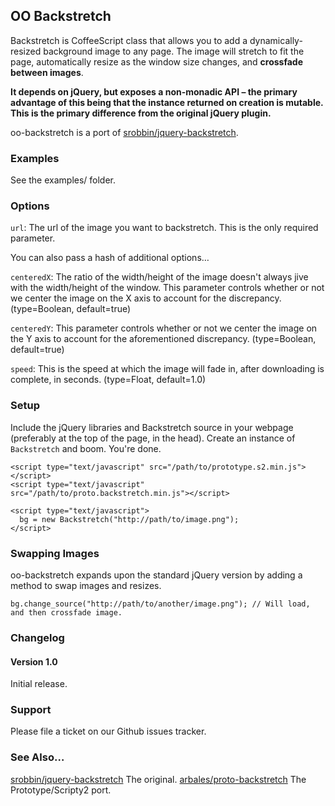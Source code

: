 ## OO Backstretch

Backstretch is CoffeeScript class that allows you to add a dynamically-resized background image to any page.
The image will stretch to fit the page, automatically resize as the window size changes, and **crossfade between images**.     

**It depends on jQuery, but exposes a non-monadic API – the primary advantage of this being that the instance
returned on creation is mutable. This is the primary difference from the original jQuery plugin.**

oo-backstretch is a port of [srobbin/jquery-backstretch](https://github.com/srobbin/jquery-backstretch).

### Examples

See the examples/ folder.

### Options
`url`: The url of the image you want to backstretch. This is the only required parameter.

You can also pass a hash of additional options…

`centeredX`: The ratio of the width/height of the image doesn't always jive with the width/height of the window. This parameter controls whether or not we center the image on the X axis to account for the discrepancy. (type=Boolean, default=true)

`centeredY`: This parameter controls whether or not we center the image on the Y axis to account for the aforementioned discrepancy. (type=Boolean, default=true)

`speed`: This is the speed at which the image will fade in, after downloading is complete, in seconds. (type=Float, default=1.0)


### Setup

Include the jQuery libraries and Backstretch source in your webpage (preferably at the top of the page, in the head). Create an instance of `Backstretch` and boom. You're done.
  
    <script type="text/javascript" src="/path/to/prototype.s2.min.js"></script>
    <script type="text/javascript" src="/path/to/proto.backstretch.min.js"></script>

    <script type="text/javascript">   
      bg = new Backstretch("http://path/to/image.png");
    </script>

### Swapping Images

oo-backstretch expands upon the standard jQuery version by adding a method to swap images and resizes.

    bg.change_source("http://path/to/another/image.png"); // Will load, and then crossfade image.

### Changelog

#### Version 1.0

Initial release.

### Support

Please file a ticket on our Github issues tracker.

### See Also…
[srobbin/jquery-backstretch](https://github.com/srobbin/jquery-backstretch) The original.
[arbales/proto-backstretch](https://github.com/srobbin/proto-backstretch) The Prototype/Scripty2 port.